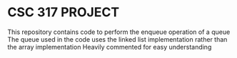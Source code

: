# CSC 317 PROJECT

This repository contains code to perform the enqueue operation of a queue
The queue used in the code uses the linked list implementation rather than the array implementation
Heavily commented for easy understanding
